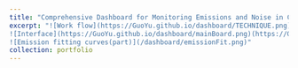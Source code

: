 ```yaml
---
title: "Comprehensive Dashboard for Monitoring Emissions and Noise in China’s Civil Aviation"
excerpt: "![Work flow](https://GuoYu.github.io/dashboard/TECHNIQUE.png)
![Interface](https://GuoYu.github.io/dashboard/mainBoard.png)(https://GuoYu.github.io/dashboard/query1.png)(https://GuoYu.github.io/dashboard/query2.png)
![Emission fitting curves(part)](/dashboard/emissionFit.png)"
collection: portfolio
---
```


